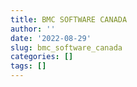 ```yaml
---
title: BMC SOFTWARE CANADA
author: ''
date: '2022-08-29'
slug: bmc_software_canada
categories: []
tags: []
---
```

